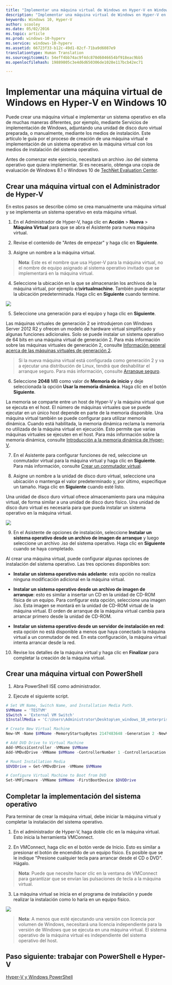 ```yaml
---
title: "Implementar una máquina virtual de Windows en Hyper-V en Windows 10"
description: "Implementar una máquina virtual de Windows en Hyper-V en Windows 10"
keywords: Windows 10, Hyper-V
author: scooley
ms.date: 05/02/2016
ms.topic: article
ms.prod: windows-10-hyperv
ms.service: windows-10-hyperv
ms.assetid: 66723f33-b12c-49d1-82cf-71ba9d6087e9
translationtype: Human Translation
ms.sourcegitcommit: 54eff4bb74ac9f4dc870d6046654bf918eac9bb5
ms.openlocfilehash: 19889805c3e4d6d650306de1028e117bcb42ec71

---
```


# Implementar una máquina virtual de Windows en Hyper-V en Windows 10

Puede crear una máquina virtual e implementar un sistema operativo en ella de muchas maneras diferentes, por ejemplo, mediante Servicios de implementación de Windows, adjuntando una unidad de disco duro virtual preparada, o manualmente, mediante los medios de instalación. Este artículo le guía por el proceso de creación de una máquina virtual e implementación de un sistema operativo en la máquina virtual con los medios de instalación del sistema operativo.

Antes de comenzar este ejercicio, necesitará un archivo .iso del sistema operativo que quiera implementar. Si es necesario, obtenga una copia de evaluación de Windows 8.1 o Windows 10 de [TechNet Evaluation Center](http://www.microsoft.com/en-us/evalcenter/).

## Crear una máquina virtual con el Administrador de Hyper-V
En estos pasos se describe cómo se crea manualmente una máquina virtual y se implementa un sistema operativo en esta máquina virtual.

1. En el Administrador de Hyper-V, haga clic en **Acción** > **Nueva** > **Máquina Virtual** para que se abra el Asistente para nueva máquina virtual.

2. Revise el contenido de "Antes de empezar" y haga clic en **Siguiente**. 

3. Asigne un nombre a la máquina virtual.
  > **Nota**: Este es el nombre que usa Hyper-V para la máquina virtual, no el nombre de equipo asignado al sistema operativo invitado que se implementará en la máquina virtual.

4. Seleccione la ubicación en la que se almacenarán los archivos de la máquina virtual, por ejemplo **c:\virtualmachine**. También puede aceptar la ubicación predeterminada. Haga clic en **Siguiente** cuando termine.
    
  ![](media/new_vm_upd.png)

5. Seleccione una generación para el equipo y haga clic en **Siguiente**.  

  Las máquinas virtuales de generación 2 se introdujeron con Windows Server 2012 R2 y ofrecen un modelo de hardware virtual simplificado y algunas funciones adicionales. Solo se puede instalar un sistema operativo de 64 bits en una máquina virtual de generación 2. Para más información sobre las máquinas virtuales de generación 2, consulte [Información general acerca de las máquinas virtuales de generación 2](https://technet.microsoft.com/en-us/library/dn282285.aspx).
  
  > Si la nueva máquina virtual está configurada como generación 2 y va a ejecutar una distribución de Linux, tendrá que deshabilitar el arranque seguro. Para más información, consulte [Arranque seguro](https://technet.microsoft.com/en-us/library/dn486875.aspx).

6. Seleccione **2048** MB como valor de **Memoria de inicio** y deje seleccionada la opción **Usar la memoria dinámica**. Haga clic en el botón **Siguiente**.  

  La memoria se comparte entre un host de Hyper-V y la máquina virtual que se ejecuta en el host. El número de máquinas virtuales que se puede ejecutar en un único host depende en parte de la memoria disponible. Una máquina virtual también se puede configurar para utilizar memoria dinámica. Cuando está habilitada, la memoria dinámica reclama la memoria no utilizada de la máquina virtual en ejecución. Esto permite que varias máquinas virtuales se ejecuten en el host. Para más información sobre la memoria dinámica, consulte [Introducción a la memoria dinámica de Hyper-V](https://technet.microsoft.com/en-us/library/hh831766.aspx).

7. En el Asistente para configurar funciones de red, seleccione un conmutador virtual para la máquina virtual y haga clic en **Siguiente**. Para más información, consulte [Crear un conmutador virtual](connect-to-network.md).

8. Asigne un nombre a la unidad de disco duro virtual, seleccione una ubicación o mantenga el valor predeterminado y, por último, especifique un tamaño. Haga clic en **Siguiente** cuando esté listo.

  Una unidad de disco duro virtual ofrece almacenamiento para una máquina virtual, de forma similar a una unidad de disco duro físico. Una unidad de disco duro virtual es necesaria para que pueda instalar un sistema operativo en la máquina virtual.
  
  ![](media/new_vhd_upd.png)  

9. En el Asistente de opciones de instalación, seleccione **Instalar un sistema operativo desde un archivo de imagen de arranque** y luego seleccione un archivo .iso del sistema operativo. Haga clic en **Siguiente** cuando se haya completado.

  Al crear una máquina virtual, puede configurar algunas opciones de instalación del sistema operativo. Las tres opciones disponibles son:

  - **Instalar un sistema operativo más adelante**: esta opción no realiza ninguna modificación adicional en la máquina virtual.

  - **Instalar un sistema operativo desde un archivo de imagen de arranque**: esto es similar a insertar un CD en la unidad de CD-ROM física de un equipo. Para configurar esta opción, seleccione una imagen .iso. Esta imagen se montará en la unidad de CD-ROM virtual de la máquina virtual. El orden de arranque de la máquina virtual cambia para arrancar primero desde la unidad de CD-ROM.

  - **Instalar un sistema operativo desde un servidor de instalación en red**: esta opción no está disponible a menos que haya conectado la máquina virtual a un conmutador de red. En esta configuración, la máquina virtual intenta arrancar desde la red.
  
10. Revise los detalles de la máquina virtual y haga clic en **Finalizar** para completar la creación de la máquina virtual.

## Crear una máquina virtual con PowerShell

1. Abra PowerShell ISE como administrador.

2. Ejecute el siguiente script.

  ```powershell
  # Set VM Name, Switch Name, and Installation Media Path.
  $VMName = 'TESTVM'
  $Switch = 'External VM Switch'
  $InstallMedia = 'C:\Users\Administrator\Desktop\en_windows_10_enterprise_x64_dvd_6851151.iso'
  
  # Create New Virtual Machine
  New-VM -Name $VMName -MemoryStartupBytes 2147483648 -Generation 2 -NewVHDPath "D:\Virtual Machines\$VMName\$VMName.vhdx" -NewVHDSizeBytes 53687091200 -Path "D:\Virtual Machines\$VMName" -SwitchName $Switch
  
  # Add DVD Drive to Virtual Machine
  Add-VMScsiController -VMName $VMName
  Add-VMDvdDrive -VMName $VMName -ControllerNumber 1 -ControllerLocation 0 -Path $InstallMedia
  
  # Mount Installation Media
  $DVDDrive = Get-VMDvdDrive -VMName $VMName
  
  # Configure Virtual Machine to Boot from DVD
  Set-VMFirmware -VMName $VMName -FirstBootDevice $DVDDrive
  ```
  
## Completar la implementación del sistema operativo

Para terminar de crear la máquina virtual, debe iniciar la máquina virtual y completar la instalación del sistema operativo.

1. En el administrador de Hyper-V, haga doble clic en la máquina virtual. Esto inicia la herramienta VMConnect.

2. En VMConnect, haga clic en el botón verde de Inicio. Esto es similar a presionar el botón de encendido de un equipo físico. Es posible que se le indique "Presione cualquier tecla para arrancar desde el CD o DVD". Hágalo.
  > **Nota**: Puede que necesite hacer clic en la ventana de VMConnect para garantizar que se envían las pulsaciones de tecla a la máquina virtual.

3. La máquina virtual se inicia en el programa de instalación y puede realizar la instalación como lo haría en un equipo físico.

  ![](media/OSDeploy_upd.png) 

> **Nota**: A menos que esté ejecutando una versión con licencia por volumen de Windows, necesitará una licencia independiente para la versión de Windows que se ejecuta en una máquina virtual. El sistema operativo de la máquina virtual es independiente del sistema operativo del host.

## Paso siguiente: trabajar con PowerShell e Hyper-V
[Hyper-V y Windows PowerShell](try-hyper-v-powershell.md)


<!--HONumber=Jan17_HO2-->



